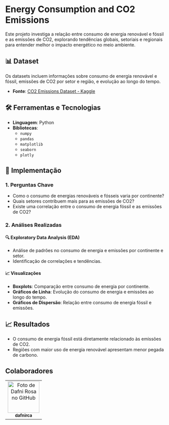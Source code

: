 # Energy Consumption and CO2 Emissions

Este projeto investiga a relação entre consumo de energia renovável e fóssil e as emissões de CO2, explorando tendências globais, setoriais e regionais para entender melhor o impacto energético no meio ambiente.

## 📊 Dataset
Os datasets incluem informações sobre consumo de energia renovável e fóssil, emissões de CO2 por setor e região, e evolução ao longo do tempo.  
- **Fonte**: [CO2 Emissions Dataset - Kaggle](https://www.kaggle.com/)

## 🛠️ Ferramentas e Tecnologias
- **Linguagem**: Python
- **Bibliotecas**:
  - `numpy`
  - `pandas`
  - `matplotlib`
  - `seaborn`
  - `plotly`

## 🚀 Implementação
### 1. Perguntas Chave
- Como o consumo de energias renováveis e fósseis varia por continente?
- Quais setores contribuem mais para as emissões de CO2?
- Existe uma correlação entre o consumo de energia fóssil e as emissões de CO2?

### 2. Análises Realizadas
#### 🔍 Exploratory Data Analysis (EDA)
- Análise de padrões no consumo de energia e emissões por continente e setor.
- Identificação de correlações e tendências.

#### 📈 Visualizações
- **Boxplots**: Comparação entre consumo de energia por continente.
- **Gráficos de Linha**: Evolução do consumo de energia e emissões ao longo do tempo.
- **Gráficos de Dispersão**: Relação entre consumo de energia fóssil e emissões.

## 📈 Resultados
- O consumo de energia fóssil está diretamente relacionado às emissões de CO2.
- Regiões com maior uso de energia renovável apresentam menor pegada de carbono.

## Colaboradores

<table>
  <tr>
    <td align="center">
      <a href="http://github.com/dafnirca">
        <img src="https://avatars.githubusercontent.com/u/109047245?v=4" width="100px;" alt="Foto de Dafni Rosa no GitHub"/><br>
        <sub>
          <b>dafnirca</b>
        </sub>
      </a>
    </td>
  </tr>
</table>
